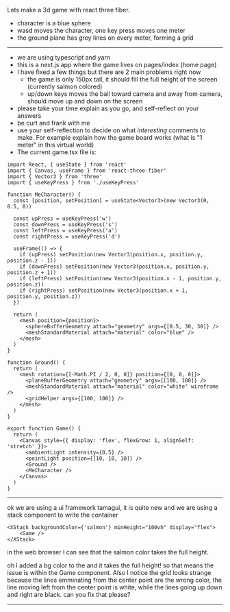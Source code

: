 Lets make a 3d game with react three fiber.

- character is a blue sphere
- wasd moves the character, one key press moves one meter
- the ground plane has grey lines on every meter, forming a grid

---

- we are using typescript and yarn
- this is a next.js app where the game lives on pages/index (home page)
- I have fixed a few things but there are 2 main problems right now
  - the game is only 150px tall, it should fill the full height of the screen (currently salmon colored)
  - up/down keys moves the ball toward camera and away from camera, should move up and down on the screen
- please take your time explain as you go, and self-reflect on your answers
- be curt and frank with me
- use your self-reflection to decide on what _interesting_ comments to make. For example explain how the game board works (what is "1 meter" in this virtual world)
- The current game.tsx file is:

```
import React, { useState } from 'react'
import { Canvas, useFrame } from 'react-three-fiber'
import { Vector3 } from 'three'
import { useKeyPress } from './useKeyPress'

function MeCharacter() {
  const [position, setPosition] = useState<Vector3>(new Vector3(0, 0.5, 0))

  const upPress = useKeyPress('w')
  const downPress = useKeyPress('s')
  const leftPress = useKeyPress('a')
  const rightPress = useKeyPress('d')

  useFrame(() => {
    if (upPress) setPosition(new Vector3(position.x, position.y, position.z - 1))
    if (downPress) setPosition(new Vector3(position.x, position.y, position.z + 1))
    if (leftPress) setPosition(new Vector3(position.x - 1, position.y, position.z))
    if (rightPress) setPosition(new Vector3(position.x + 1, position.y, position.z))
  })

  return (
    <mesh position={position}>
      <sphereBufferGeometry attach="geometry" args={[0.5, 30, 30]} />
      <meshStandardMaterial attach="material" color="blue" />
    </mesh>
  )
}

function Ground() {
  return (
    <mesh rotation={[-Math.PI / 2, 0, 0]} position={[0, 0, 0]}>
      <planeBufferGeometry attach="geometry" args={[100, 100]} />
      <meshStandardMaterial attach="material" color="white" wireframe />
      <gridHelper args={[100, 100]} />
    </mesh>
  )
}

export function Game() {
  return (
    <Canvas style={{ display: 'flex', flexGrow: 1, alignSelf: 'stretch' }}>
      <ambientLight intensity={0.5} />
      <pointLight position={[10, 10, 10]} />
      <Ground />
      <MeCharacter />
    </Canvas>
  )
}
```

---

ok we are using a ui framework tamagui, it is quite new and we are using a stack component to write the container

```
<XStack backgroundColor={'salmon'} minHeight="100vh" display="flex">
    <Game />
</XStack>
```

in the web browser I can see that the salmon color takes the full height.

oh I added a bg color to the <Canvas> and it takes the full height! so that means the issue is within the Game component. Also I notice the grid looks strange because the lines emminating from the center point are the wrong color, the line moving left from the center point is white, while the lines going up down and right are black. can you fix that please?

---
